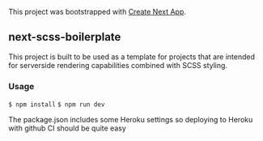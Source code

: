 This project was bootstrapped with [Create Next App](https://github.com/segmentio/create-next-app).

## next-scss-boilerplate
This project is built to be used as a template for projects that are intended for serverside rendering capabilities combined with SCSS styling.

### Usage
`$ npm install`
`$ npm run dev`

The package.json includes some Heroku settings so deploying to Heroku with github CI should be quite easy